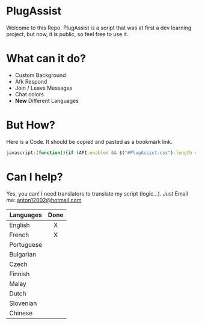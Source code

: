 PlugAssist
==========

Welcome to this Repo. PlugAssist is a script that was at first a dev learning project, but now, it is public, so feel free to use it.

What can it do?
==========

* Custom Background
* Afk Respond
* Join / Leave Messages
* Chat colors
* **New** Different Languages

But How?
==========

Here is a Code. It should be copied and pasted as a bookmark link. 

```javascript
javascript:(function(){if (API.enabled && $("#PlugAssist-css").length <= 0) {$.getScript('https://www.dropbox.com/s/rw749rn6jv3vgwy/PlugAssist-2-0.js?dl=1');}else {API.sendChat('/close'); $.getScript('https://www.dropbox.com/s/rw749rn6jv3vgwy/PlugAssist-2-0.js?dl=1');}}());
```

Can I help?
===========

Yes, you can! I need translators to translate my script  (logic...). Just Email me: anton12002@hotmail.com

| Languages     | Done |
| ------------- |:-:|
| English       | X |
| French        | X |
| Portuguese    |   |
| Bulgarian     |   |
| Czech         |   |
| Finnish       |   |
| Malay         |   |
| Dutch         |   |
| Slovenian     |   |
| Chinese       |   |
